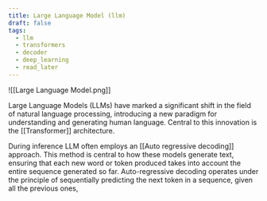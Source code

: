 ```yaml
---
title: Large Language Model (llm)
draft: false
tags:
  - llm
  - transformers
  - decoder
  - deep_learning
  - read_later
---
```

![[Large Language Model.png]] 


Large Language Models (LLMs) have marked a significant shift in the field of natural language processing, introducing a new paradigm for understanding and generating human language. Central to this innovation is the [[Transformer]] architecture.


During inference LLM often employs an [[Auto regressive decoding]] approach. This method is central to how these models generate text, ensuring that each new word or token produced takes into account the entire sequence generated so far. Auto-regressive decoding operates under the principle of sequentially predicting the next token in a sequence, given all the previous ones,
